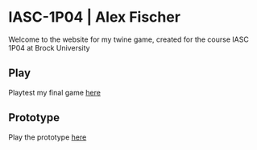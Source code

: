 # IASC-1P04 | Alex Fischer

Welcome to the website for my twine game, created for the course IASC 1P04 at Brock University

## Play

Playtest my final game [here](playtest/playtest)

## Prototype

Play the prototype [here](prototype/TheInsidersPrototype)

